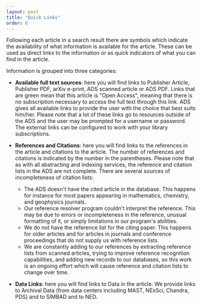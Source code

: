 ```yaml
---
layout: post
title: "Quick Links"
order: 6
---
```



Following each article in a search result there are symbols which indicate the availability of what information is available for the article.  These can be used as direct links to the information or as quick indicators of what you can find in the article.  

Information is grouped into three categories:

* **Available full text sources**:  here you will find links to Publisher Article, Publisher PDF, arXiv e-print, ADS scanned article or ADS PDF.  Links that are green mean that this article is "Open Access", meaning that there is no subscription necessary to access the full text through this link.  ADS gives all available links to provide the user with the choice that best suits him/her.  Please note that a lot of these links go to resources outside of the ADS and the user may be prompted for a username or password.  The external links can be configured to work with your library subscriptions.  

* **References and Citations**:  here you will find links to the references in the article and citations to the article.  The number of references and citations is indicated by the number in the parentheses. Please note that as with all abstracting and indexing services, the reference and citation lists in the ADS are not complete. There are several sources of incompleteness of citation lists:
    * The ADS doesn't have the cited article in the database. This happens for instance for most papers appearing in mathematics, chemistry, and geophysics journals.
    * Our reference resolver program couldn't interpret the reference. This may be due to errors or incompleteness in the reference, unusual formatting of it, or simply limitations in our program's abilities.
    * We do not have the reference list for the citing paper. This happens for older articles and for articles in journals and conference proceedings that do not supply us with reference lists.
    * We are constantly adding to our references by extracting reference lists from scanned articles, trying to improve reference recognition capabilities, and adding new records to our databases, so this work is an ongoing effort which will cause reference and citation lists to change over time.

* **Data Links**:  here you will find links to Data in the article.  We provide links to Archival Data (from data centers including MAST, NExSci, Chandra, PDS) and to SIMBAD and to NED.
